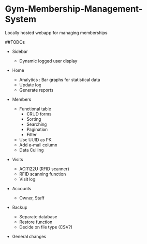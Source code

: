 # Gym-Membership-Management-System
Locally hosted webapp for managing memberships

##TODOs
- Sidebar
  - Dynamic logged user display

- Home
  - Analytics : Bar graphs for statistical data
  - Update log
  - Generate reports

- Members
  - Functional table
    - CRUD forms
    - Sorting
    - Searching
    - Pagination
    - Filter
  - Use UUID as PK
  - Add e-mail column
  - Data Culling

- Visits
  - ACR122U (RFID scanner)
  - RFID scanning function
  - Visit log

- Accounts
  - Owner, Staff

- Backup
  - Separate database
  - Restore function
  - Decide on file type (CSV?)

- General changes
